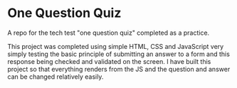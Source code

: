 # One Question Quiz

A repo for the tech test "one question quiz" completed as a practice.

This project was completed using simple HTML, CSS and JavaScript very simply testing the basic principle of submitting an answer to a form and this response being checked and validated on the screen. I have built this project so that everything renders from the JS and the question and answer can be changed relatively easily.
